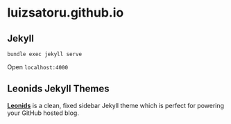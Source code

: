 # luizsatoru.github.io

## Jekyll

`bundle exec jekyll serve`

Open `localhost:4000`

## Leonids Jekyll Themes

**[Leonids](http://renyuanz.github.io/leonids)** is a clean, fixed sidebar Jekyll theme which is perfect for powering your GitHub hosted blog.

